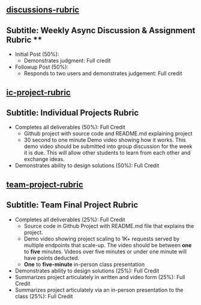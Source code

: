 ## [discussions-rubric](#discussions-rubric)
## Subtitle:  Weekly Async Discussion & Assignment Rubric **

*   Initial Post (50%):
    *   Demonstrates judgment: Full credit
*   Followup Post (50%):
    *    Responds to two users and demonstrates judgement:  Full credit

## [ic-project-rubric](#ic-project-rubric)
## Subtitle:  Individual Projects Rubric


*   Completes all deliverables (50%): Full Credit
    *   Github project with source code and README.md explaining project
    *   30 second to one minute Demo video showing how it works.  This demo video should be submitted into group discussion for the week it is due.  This will allow other students to learn from each other and exchange ideas.
*   Demonstrates ability to design solutions (50%):  Full Credit

## [team-project-rubric](#team-project-rubric)
## Subtitle: Team Final Project Rubric

*   Completes all deliverables (25%): Full Credit
    *   Source code in Github Project with README.md file that explains the project.
    *   Demo video showing project scaling to 1K+ requests served by multiple endpoints that scale-up.   The video should be between **one** to **five** minutes.  Videos over five minutes or under one minute will have points deducted.
    *   **One** to **five-minute** in-person class presentation
*   Demonstrates ability to design solutions (25%):  Full Credit
*   Summarizes project articulately in written and video form (25%):  Full Credit
*   Summarizes project articulately via an in-person presentation to the class (25%):  Full Credit
